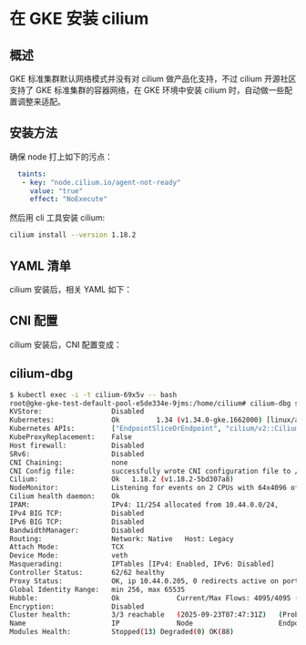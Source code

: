 # 在 GKE 安装 cilium

## 概述

GKE 标准集群默认网络模式并没有对 cilium 做产品化支持，不过 cilium 开源社区支持了 GKE 标准集群的容器网络，在 GKE 环境中安装 cilium 时，自动做一些配置调整来适配。

## 安装方法

确保 node 打上如下的污点：

```yaml
  taints:
   - key: "node.cilium.io/agent-not-ready"
     value: "true"
     effect: "NoExecute"
```

然后用 cli 工具安装 cilium:

```bash
cilium install --version 1.18.2
```

## YAML 清单

cilium 安装后，相关 YAML 如下：

<Tabs>
  <TabItem value="1" label="cilium">
    <FileBlock file="vendor/gcloud/cilium.yaml" showLineNumbers />
  </TabItem>
  <TabItem value="2" label="cilium-config">
    <FileBlock file="vendor/gcloud/cilium-config.yaml" showLineNumbers />
  </TabItem>
  <TabItem value="3" label="cilium-operator">
    <FileBlock file="vendor/gcloud/cilium-operator.yaml" showLineNumbers />
  </TabItem>
  <TabItem value="4" label="cilium-envoy">
    <FileBlock file="vendor/gcloud/cilium-envoy.yaml" showLineNumbers />
  </TabItem>
  <TabItem value="5" label="cilium-envoy-config">
    <FileBlock file="vendor/gcloud/cilium-envoy-config.yaml" showLineNumbers />
  </TabItem>
</Tabs>

## CNI 配置

cilium 安装后，CNI 配置变成：

<FileBlock file="vendor/gcloud/05-cilium.conflist" showLineNumbers title="/etc/cni/net.d/05-cilium.conflist" language="json" />

## cilium-dbg

```bash
$ kubectl exec -i -t cilium-69x5v -- bash
root@gke-gke-test-default-pool-e5de334e-9jms:/home/cilium# cilium-dbg status
KVStore:                 Disabled
Kubernetes:              Ok         1.34 (v1.34.0-gke.1662000) [linux/amd64]
Kubernetes APIs:         ["EndpointSliceOrEndpoint", "cilium/v2::CiliumCIDRGroup", "cilium/v2::CiliumClusterwideNetworkPolicy", "cilium/v2::CiliumEndpoint", "cilium/v2::CiliumNetworkPolicy", "cilium/v2::CiliumNode", "core/v1::Pods", "networking.k8s.io/v1::NetworkPolicy"]
KubeProxyReplacement:    False
Host firewall:           Disabled
SRv6:                    Disabled
CNI Chaining:            none
CNI Config file:         successfully wrote CNI configuration file to /host/etc/cni/net.d/05-cilium.conflist
Cilium:                  Ok   1.18.2 (v1.18.2-5bd307a8)
NodeMonitor:             Listening for events on 2 CPUs with 64x4096 of shared memory
Cilium health daemon:    Ok
IPAM:                    IPv4: 11/254 allocated from 10.44.0.0/24,
IPv4 BIG TCP:            Disabled
IPv6 BIG TCP:            Disabled
BandwidthManager:        Disabled
Routing:                 Network: Native   Host: Legacy
Attach Mode:             TCX
Device Mode:             veth
Masquerading:            IPTables [IPv4: Enabled, IPv6: Disabled]
Controller Status:       62/62 healthy
Proxy Status:            OK, ip 10.44.0.205, 0 redirects active on ports 10000-20000, Envoy: external
Global Identity Range:   min 256, max 65535
Hubble:                  Ok              Current/Max Flows: 4095/4095 (100.00%), Flows/s: 14.39   Metrics: Disabled
Encryption:              Disabled
Cluster health:          3/3 reachable   (2025-09-23T07:47:31Z)   (Probe interval: 1m56.754608943s)
Name                     IP              Node                     Endpoints
Modules Health:          Stopped(13) Degraded(0) OK(88)
```
